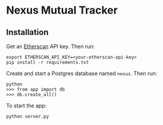 # Nexus Mutual Tracker

## Installation
Get an [Etherscan](https://etherscan.io/apis) API key. Then run:
```
export ETHERSCAN_API_KEY=<your-etherscan-api-key>
pip install -r requirements.txt
```
Create and start a Postgres database named `nexus`. Then run:
```
python
>>> from app import db
>>> db.create_all()
```
To start the app:
```
python server.py
```
